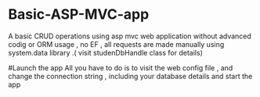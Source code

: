 # Basic-ASP-MVC-app
A basic CRUD operations using asp mvc web application without advanced codig or ORM usage , no EF ,
all requests are made manually using system.data library .( visit studenDbHandle class for details)                                                  



#Launch the app
All you have to do is to visit the web config file , and change the connection string , including your database details and start the app


